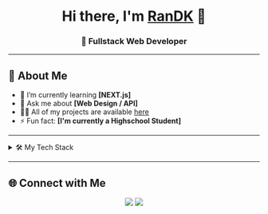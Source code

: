 <h1 align="center">
  Hi there, I'm <a href="#" target="_blank">RanDK</a> 👋
</h1>

<h3 align="center">
  🚀 Fullstack Web Developer
</h3>

---

## 🚀 About Me

- 🌱 I’m currently learning **[NEXT.js]**
- 💬 Ask me about **[Web Design / API]**
- 👨‍💻 All of my projects are available [here](#)
- ⚡ Fun fact: **[I'm currently a Highschool Student]**

---

<details>
  <summary>🛠️ My Tech Stack</summary>
  <br/>
  <p>
    <img src="https://img.shields.io/badge/HTML5-E34F26?style=for-the-badge&logo=html5&logoColor=white"/>
    <img src="https://img.shields.io/badge/CSS3-1572B6?style=for-the-badge&logo=css3&logoColor=white"/>
    <img src="https://img.shields.io/badge/JavaScript-323330?style=for-the-badge&logo=javascript&logoColor=F7DF1E"/>
    <img src="https://img.shields.io/badge/React-20232a?style=for-the-badge&logo=react&logoColor=61DAFB"/>
    <img src="https://img.shields.io/badge/Node.js-339933?style=for-the-badge&logo=nodedotjs&logoColor=white"/>
    <img src="https://img.shields.io/badge/Python-3670A0?style=for-the-badge&logo=python&logoColor=ffdd54"/>
  </p>
</details>

---

## 🌐 Connect with Me

<p align="center">
  <a href="mailto:romagading@gmail.com"><img src="https://img.shields.io/badge/Email-D14836?style=for-the-badge&logo=gmail&logoColor=white"/></a>
  <a href="https://www.linkedin.com/in/rangga-danu-kusuma-62b34a310"><img src="https://img.shields.io/badge/LinkedIn-0077B5?style=for-the-badge&logo=linkedin&logoColor=white"/></a>
</p>
